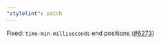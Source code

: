 ```yaml
---
"stylelint": patch
---
```


Fixed: `time-min-milliseconds` end positions ([#6273](https://github.com/stylelint/stylelint/pull/6273))
